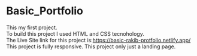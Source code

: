 # Basic_Portfolio
This my first project.<br>
To build this project I used HTML and CSS tecnohology.<br>
The Live Site link for this project is:https://basic-rakib-protfolio.netlify.app/<br>
This project is fully responsive. This project only just a landing page.
